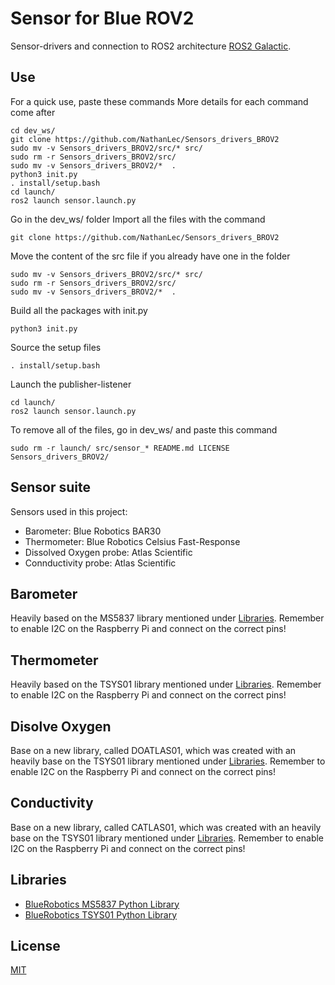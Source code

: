 # Sensor for Blue ROV2

Sensor-drivers and connection to ROS2 architecture [ROS2 Galactic](https://docs.ros.org/en/ros2_documentation/galactic/index.html).

## Use

For a quick use, paste these commands
More details for each command come after

	cd dev_ws/
	git clone https://github.com/NathanLec/Sensors_drivers_BROV2
	sudo mv -v Sensors_drivers_BROV2/src/* src/
	sudo rm -r Sensors_drivers_BROV2/src/
	sudo mv -v Sensors_drivers_BROV2/*  .
	python3 init.py
	. install/setup.bash
	cd launch/
	ros2 launch sensor.launch.py

Go in the dev_ws/ folder
Import all the files with the command

	git clone https://github.com/NathanLec/Sensors_drivers_BROV2

Move the content of the src file if you already have one in the folder

	sudo mv -v Sensors_drivers_BROV2/src/* src/
	sudo rm -r Sensors_drivers_BROV2/src/
	sudo mv -v Sensors_drivers_BROV2/*  .

Build all the packages with init.py

	python3 init.py
	
Source the setup files

	. install/setup.bash
	
Launch the publisher-listener

	cd launch/
	ros2 launch sensor.launch.py


To remove all of the files, go in dev_ws/ and paste this command

	sudo rm -r launch/ src/sensor_* README.md LICENSE Sensors_drivers_BROV2/
	
	
## Sensor suite

Sensors used in this project:

* Barometer: Blue Robotics BAR30
* Thermometer: Blue Robotics Celsius Fast-Response
* Dissolved Oxygen probe: Atlas Scientific
* Connductivity probe: Atlas Scientific

## Barometer

Heavily based on the MS5837 library mentioned under [Libraries](#libraries).
Remember to enable I2C on the Raspberry Pi and connect on the correct pins!

## Thermometer

Heavily based on the TSYS01 library mentioned under [Libraries](#libraries).
Remember to enable I2C on the Raspberry Pi and connect on the correct pins!

## Disolve Oxygen

Base on a new library, called DOATLAS01, which was created with an heavily base on the TSYS01 library mentioned under [Libraries](#libraries).
Remember to enable I2C on the Raspberry Pi and connect on the correct pins!

## Conductivity

Base on a new library, called CATLAS01, which was created with an heavily base on the TSYS01 library mentioned under [Libraries](#libraries).
Remember to enable I2C on the Raspberry Pi and connect on the correct pins!

## Libraries

* [BlueRobotics MS5837 Python Library](https://github.com/bluerobotics/ms5837-python)
* [BlueRobotics TSYS01 Python Library](https://github.com/bluerobotics/tsys01-python)

## License
[MIT](https://choosealicense.com/licenses/mit/)